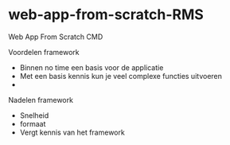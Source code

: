 # web-app-from-scratch-RMS
Web App From Scratch CMD

Voordelen framework
- Binnen no time een basis voor de applicatie
- Met een basis kennis kun je veel complexe functies uitvoeren
-

Nadelen framework
- Snelheid
- formaat
- Vergt kennis van het framework
